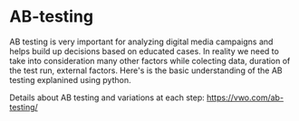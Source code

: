 # AB-testing


AB testing is very important for analyzing digital media campaigns and helps build up decisions based on educated cases. In reality we need to take into consideration many other factors while colecting data, duration of the test run, external factors. Here's is the basic understanding of the AB testing explanined using python.

Details about AB testing and variations at each step:
https://vwo.com/ab-testing/
